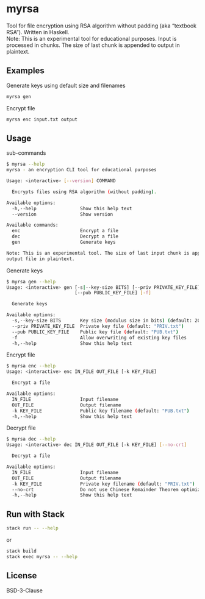 # myrsa

Tool for file encryption using RSA algorithm without padding (aka “textbook RSA”). Written in Haskell.  
Note: This is an experimental tool for educational purposes.
Input is processed in chunks. The size of last chunk is appended to output in plaintext.

## Examples

Generate keys using default size and filenames
```bash
myrsa gen
```
Encrypt file
```bash
myrsa enc input.txt output
```

## Usage
sub-commands

```bash
$ myrsa --help
myrsa - an encryption CLI tool for educational purposes

Usage: <interactive> [--version] COMMAND

  Encrypts files using RSA algorithm (without padding).

Available options:
  -h,--help                Show this help text
  --version                Show version

Available commands:
  enc                      Encrypt a file
  dec                      Decrypt a file
  gen                      Generate keys

Note: This is an experimental tool. The size of last input chunk is appended to
output file in plaintext.
```

Generate keys
```bash
$ myrsa gen --help
Usage: <interactive> gen [-s|--key-size BITS] [--priv PRIVATE_KEY_FILE] 
                         [--pub PUBLIC_KEY_FILE] [-f]

  Generate keys

Available options:
  -s,--key-size BITS       Key size (modulus size in bits) (default: 2048)
  --priv PRIVATE_KEY_FILE  Private key file (default: "PRIV.txt")
  --pub PUBLIC_KEY_FILE    Public key file (default: "PUB.txt")
  -f                       Allow overwriting of existing key files
  -h,--help                Show this help text
```

Encrypt file
```bash
$ myrsa enc --help
Usage: <interactive> enc IN_FILE OUT_FILE [-k KEY_FILE]

  Encrypt a file

Available options:
  IN_FILE                  Input filename
  OUT_FILE                 Output filename
  -k KEY_FILE              Public key filename (default: "PUB.txt")
  -h,--help                Show this help text
```

Decrypt file
```bash
$ myrsa dec --help
Usage: <interactive> dec IN_FILE OUT_FILE [-k KEY_FILE] [--no-crt]

  Decrypt a file

Available options:
  IN_FILE                  Input filename
  OUT_FILE                 Output filename
  -k KEY_FILE              Private key filename (default: "PRIV.txt")
  --no-crt                 Do not use Chinese Remainder Theorem optimization
  -h,--help                Show this help text
```

## Run with Stack

```bash
stack run -- --help
```
or
```bash
stack build
stack exec myrsa -- --help
```

## License
BSD-3-Clause